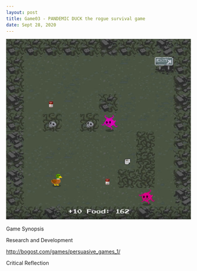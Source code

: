 ```yaml
---
layout: post
title: Game03 - PANDEMIC DUCK the rogue survival game
date: Sept 28, 2020
--- 
```



<img src="../images/pandemic_duck_concept.png" alt="PANDEMIC DUCK">  
  
Game Synopsis  
  
Research and Development  

http://bogost.com/games/persuasive_games_1/
  
Critical Reflection  